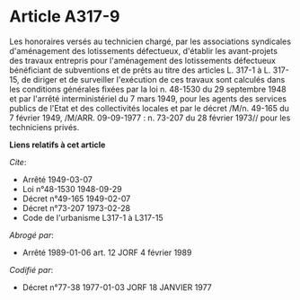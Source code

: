 # Article A317-9

Les honoraires versés au technicien chargé, par les associations syndicales d'aménagement des lotissements défectueux,
d'établir les avant-projets des travaux entrepris pour l'aménagement des lotissements défectueux bénéficiant de subventions
et de prêts au titre des articles L. 317-1 à L. 317-15, de diriger et de surveiller l'exécution de ces travaux sont calculés
dans les conditions générales fixées par la loi n. 48-1530 du 29 septembre 1948 et par l'arrêté interministériel du 7 mars
1949, pour les agents des services publics de l'Etat et des collectivités locales et par le décret /M/n. 49-165 du 7 février
1949, /M/ARR. 09-09-1977 : n. 73-207 du 28 février 1973// pour les techniciens privés.

**Liens relatifs à cet article**

_Cite_:

  - Arrêté  1949-03-07
  - Loi n°48-1530 1948-09-29
  - Décret n°49-165 1949-02-07
  - Décret n°73-207 1973-02-28
  - Code de l'urbanisme L317-1 à L317-15

_Abrogé par_:

  - Arrêté 1989-01-06 art. 12 JORF 4 février 1989

_Codifié par_:

  - Décret n°77-38 1977-01-03 JORF 18 JANVIER 1977
